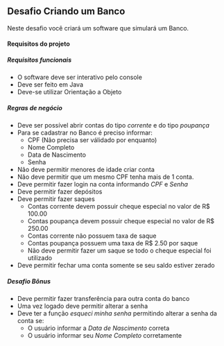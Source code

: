 ## Desafio Criando um Banco

Neste desafio você criará um software que simulará um Banco.

#### Requisitos do projeto

##### Requisitos funcionais
- O software deve ser interativo pelo console
- Deve ser feito em Java
- Deve-se utilizar Orientação a Objeto

##### Regras de negócio
- Deve ser possível abrir contas do tipo _corrente_ e do tipo _poupança_
- Para se cadastrar no Banco é preciso informar:
    - CPF (Não precisa ser válidado por enquanto)
    - Nome Completo
    - Data de Nascimento
    - Senha
- Não deve permitir menores de idade criar conta
- Não deve permitir que um mesmo CPF tenha mais de 1 conta.
- Deve permitir fazer login na conta informando _CPF_ e _Senha_
- Deve permitir fazer depósitos
- Deve permitir fazer saques
    - Contas corrente devem possuir cheque especial no valor de R$ 100.00
    - Contas poupança devem possuir cheque especial no valor de R$ 250.00
    - Contas corrente não possuem taxa de saque 
    - Contas poupança possuem uma taxa de R$ 2.50 por saque
    - Não deve permitir fazer um saque se todo o cheque especial foi utilizado
- Deve permitir fechar uma conta somente se seu saldo estiver zerado

##### Desafio Bônus
- Deve permitir fazer transferência para outra conta do banco
- Uma vez logado deve permitir alterar a senha
- Deve ter a função _esqueci minha senha_ permitindo alterar a senha da conta se:
    - O usuário informar a _Data de Nascimento_ correta
    - O usuário informar seu _Nome Completo_ corretamente
